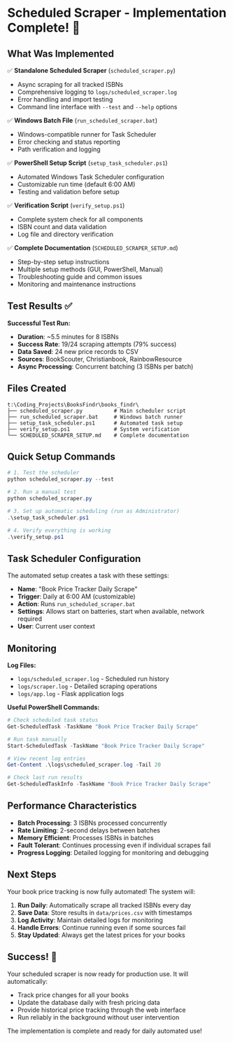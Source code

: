 # Scheduled Scraper - Implementation Complete! 🚀

## What Was Implemented

✅ **Standalone Scheduled Scraper** (`scheduled_scraper.py`)
- Async scraping for all tracked ISBNs
- Comprehensive logging to `logs/scheduled_scraper.log`
- Error handling and import testing
- Command line interface with `--test` and `--help` options

✅ **Windows Batch File** (`run_scheduled_scraper.bat`)
- Windows-compatible runner for Task Scheduler
- Error checking and status reporting
- Path verification and logging

✅ **PowerShell Setup Script** (`setup_task_scheduler.ps1`)
- Automated Windows Task Scheduler configuration
- Customizable run time (default 6:00 AM)
- Testing and validation before setup

✅ **Verification Script** (`verify_setup.ps1`)
- Complete system check for all components
- ISBN count and data validation
- Log file and directory verification

✅ **Complete Documentation** (`SCHEDULED_SCRAPER_SETUP.md`)
- Step-by-step setup instructions
- Multiple setup methods (GUI, PowerShell, Manual)
- Troubleshooting guide and common issues
- Monitoring and maintenance instructions

## Test Results ✅

**Successful Test Run:**
- **Duration**: ~5.5 minutes for 8 ISBNs
- **Success Rate**: 19/24 scraping attempts (79% success)
- **Data Saved**: 24 new price records to CSV
- **Sources**: BookScouter, Christianbook, RainbowResource
- **Async Processing**: Concurrent batching (3 ISBNs per batch)

## Files Created

```
t:\Coding_Projects\BooksFindr\books_findr\
├── scheduled_scraper.py          # Main scheduler script
├── run_scheduled_scraper.bat     # Windows batch runner
├── setup_task_scheduler.ps1      # Automated task setup
├── verify_setup.ps1              # System verification
└── SCHEDULED_SCRAPER_SETUP.md    # Complete documentation
```

## Quick Setup Commands

```powershell
# 1. Test the scheduler
python scheduled_scraper.py --test

# 2. Run a manual test
python scheduled_scraper.py

# 3. Set up automatic scheduling (run as Administrator)
.\setup_task_scheduler.ps1

# 4. Verify everything is working
.\verify_setup.ps1
```

## Task Scheduler Configuration

The automated setup creates a task with these settings:
- **Name**: "Book Price Tracker Daily Scrape"
- **Trigger**: Daily at 6:00 AM (customizable)
- **Action**: Runs `run_scheduled_scraper.bat`
- **Settings**: Allows start on batteries, start when available, network required
- **User**: Current user context

## Monitoring

**Log Files:**
- `logs/scheduled_scraper.log` - Scheduled run history
- `logs/scraper.log` - Detailed scraping operations
- `logs/app.log` - Flask application logs

**Useful PowerShell Commands:**
```powershell
# Check scheduled task status
Get-ScheduledTask -TaskName "Book Price Tracker Daily Scrape"

# Run task manually
Start-ScheduledTask -TaskName "Book Price Tracker Daily Scrape"

# View recent log entries
Get-Content .\logs\scheduled_scraper.log -Tail 20

# Check last run results
Get-ScheduledTaskInfo -TaskName "Book Price Tracker Daily Scrape"
```

## Performance Characteristics

- **Batch Processing**: 3 ISBNs processed concurrently
- **Rate Limiting**: 2-second delays between batches
- **Memory Efficient**: Processes ISBNs in batches
- **Fault Tolerant**: Continues processing even if individual scrapes fail
- **Progress Logging**: Detailed logging for monitoring and debugging

## Next Steps

Your book price tracking is now fully automated! The system will:

1. **Run Daily**: Automatically scrape all tracked ISBNs every day
2. **Save Data**: Store results in `data/prices.csv` with timestamps
3. **Log Activity**: Maintain detailed logs for monitoring
4. **Handle Errors**: Continue running even if some sources fail
5. **Stay Updated**: Always get the latest prices for your books

## Success! 🎉

Your scheduled scraper is now ready for production use. It will automatically:
- Track price changes for all your books
- Update the database daily with fresh pricing data
- Provide historical price tracking through the web interface
- Run reliably in the background without user intervention

The implementation is complete and ready for daily automated use!
